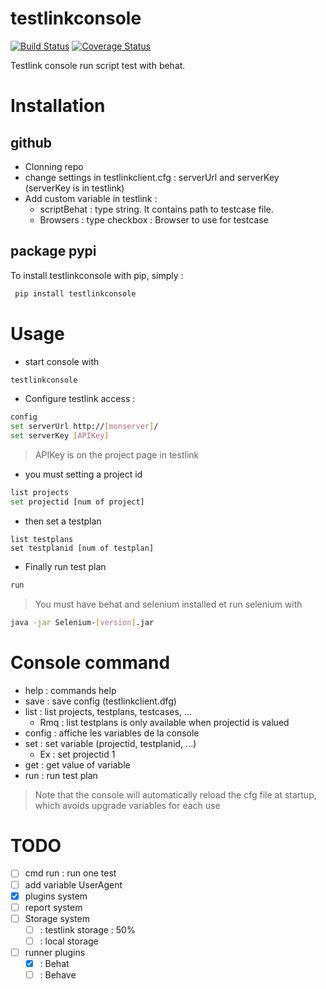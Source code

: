 testlinkconsole
===============
[![Build Status](https://travis-ci.org/chbrun/testlinkconsole.svg?branch=master)](https://travis-ci.org/chbrun/testlinkconsole)
[![Coverage Status](https://coveralls.io/repos/chbrun/testlinkconsole/badge.png?branch=master)](https://coveralls.io/r/chbrun/testlinkconsole?branch=master)

Testlink console run script test with behat. 

Installation
============

## github
* Clonning repo
* change settings in testlinkclient.cfg : serverUrl and serverKey (serverKey is in testlink)
* Add custom variable in testlink :
  * scriptBehat : type string. It contains path to testcase file.
  * Browsers : type checkbox : Browser to use for testcase

## package pypi
To install testlinkconsole with pip, simply : 
```bash
 pip install testlinkconsole
```

Usage
=====

* start console with
```bash
testlinkconsole
```
* Configure testlink access :
```bash
config
set serverUrl http://[monserver]/
set serverKey [APIKey]
```
>APIKey is on the project page in testlink

* you must setting a project id 
```bash
list projects
set projectid [num of project]
```
* then set a testplan
```
list testplans
set testplanid [num of testplan]
```
* Finally run test plan
```bash
run
```
>You must have behat and selenium installed et run selenium with

```bash
java -jar Selenium-[version].jar
```


Console command
===============
* help   : commands help
* save   : save config (testlinkclient.dfg)
* list   : list projects, testplans, testcases, ...
  * Rmq : list testplans is only available when projectid is valued
* config : affiche les variables de la console
* set    : set variable (projectid, testplanid, ...)
  * Ex : set projectid 1 
* get  : get value of variable
* run  : run test plan

> Note that the console will automatically reload the cfg file at startup, which avoids upgrade variables for each use


TODO
====
- [ ] cmd run : run one test
- [ ] add variable UserAgent 
- [X] plugins system 
- [ ] report system
- [ ] Storage system 
  - [ ] : testlink storage : 50%
  - [ ] : local storage
- [ ] runner plugins
  - [X] : Behat
  - [ ] : Behave
